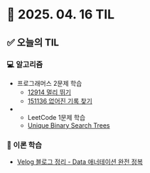 # 📅 2025. 04. 16 TIL

## ✅ 오늘의 TIL

### 💻 알고리즘

- 프로그래머스 2문제 학습  
  - [12914 멀리 뛰기](https://school.programmers.co.kr/learn/courses/30/lessons/12914)  
  - [151136 없어진 기록 찾기](https://school.programmers.co.kr/learn/courses/30/lessons/151136)
- - LeetCode 1문제 학습  
  - [Unique Binary Search Trees](https://leetcode.com/problems/unique-binary-search-trees)

### 📘 이론 학습
- [Velog 블로그 정리 - Data 애너테이션 완전 정복](https://velog.io/@lgh8079/Data-%EC%95%A0%EB%84%88%ED%85%8C%EC%9D%B4%EC%85%98-%EC%99%84%EC%A0%84-%EC%A0%95%EB%B3%B5)
